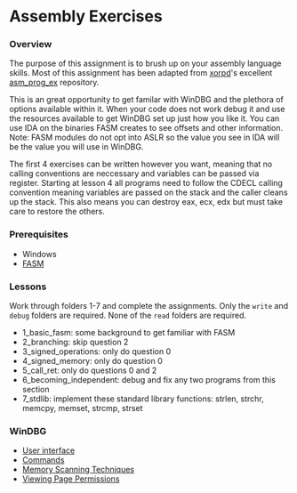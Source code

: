 # Assembly Exercises

### Overview
The purpose of this assignment is to brush up on your assembly language skills. Most of this assignment has been adapted from [xorpd](https://github.com/xorpd)'s excellent [asm_prog_ex](https://github.com/xorpd/asm_prog_ex) repository.

This is an great opportunity to get familar with WinDBG and the plethora of options available within it. When your code does not work debug it and use the resources available to get WinDBG set up just how you like it. You can use IDA on the binaries FASM creates to see offsets and other information. Note: FASM modules do not opt into ASLR so the value you see in IDA will be the value you will use in WinDBG. 

The first 4 exercises can be written however you want, meaning that no calling conventions are neccessary and variables can be passed via register. Starting at lesson 4 all programs need to follow the CDECL calling convention meaning variables are passed on the stack and the caller cleans up the stack. This also means you can destroy eax, ecx, edx but must take care to restore the others.

### Prerequisites
* Windows
* [FASM](http://www.flatassembler.net/fasmw17121.zip) 

### Lessons
Work through folders 1-7 and complete the assignments. Only the `write` and `debug` folders are required. None of the `read` folders are required.

* 1_basic_fasm: some background to get familiar with FASM
* 2_branching: skip question 2
* 3_signed_operations: only do question 0
* 4_signed_memory: only do question 0
* 5_call_ret: only do questions 0 and 2
* 6_becoming_independent: debug and fix any two programs from this section
* 7_stdlib: implement these standard library functions: strlen, strchr, memcpy, memset, strcmp, strset

### WinDBG
* [User interface](http://sandsprite.com/blogs/index.php?uid=7&pid=51)
* [Commands](http://briolidz.wordpress.com/2013/11/17/windbg-some-debugging-commands/)
* [Memory Scanning Techniques](http://blogs.msdn.com/b/dsnotes/archive/2012/02/21/windbg-search-for-a-string.aspx)
* [Viewing Page Permissions](http://msdn.microsoft.com/en-us/library/windows/hardware/ff561519%28v=vs.85%29.aspx)
